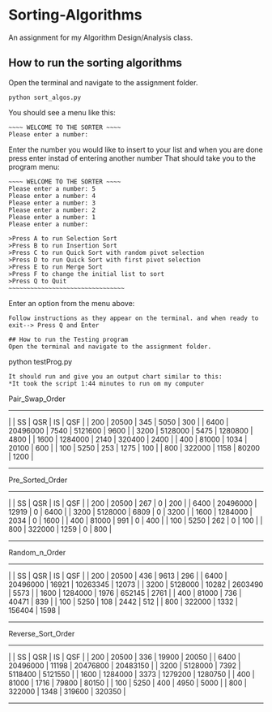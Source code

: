 # Sorting-Algorithms
An assignment for my Algorithm Design/Analysis class.

## How to run the sorting algorithms
Open the terminal and navigate to the assignment folder.
```
python sort_algos.py
```
You should see a menu like this:
```
~~~~ WELCOME TO THE SORTER ~~~~
Please enter a number:
```
Enter the number you would like to insert to your list and when you are done press enter instad of entering another number
That should take you to the program menu:
```
~~~~ WELCOME TO THE SORTER ~~~~
Please enter a number: 5
Please enter a number: 4
Please enter a number: 3
Please enter a number: 2
Please enter a number: 1
Please enter a number: 

>Press A to run Selection Sort
>Press B to run Insertion Sort
>Press C to run Quick Sort with random pivot selection
>Press D to run Quick Sort with first pivot selection
>Press E to run Merge Sort
>Press F to change the initial list to sort
>Press Q to Quit
~~~~~~~~~~~~~~~~~~~~~~~~~~~~~~~~
```
Enter an option from the menu above:
```
Follow instructions as they appear on the terminal. and when ready to exit--> Press Q and Enter

## How to run the Testing program
Open the terminal and navigate to the assignment folder.
```
python testProg.py
```
It should run and give you an output chart similar to this:
*It took the script 1:44 minutes to run om my computer 
```
Pair_Swap_Order
_______________________
|     | SS | QSR | IS | QSF | 
| 200 | 20500 | 345 | 5050 | 300 | 
| 6400 | 20496000 | 7540 | 5121600 | 9600 | 
| 3200 | 5128000 | 5475 | 1280800 | 4800 | 
| 1600 | 1284000 | 2140 | 320400 | 2400 | 
| 400 | 81000 | 1034 | 20100 | 600 | 
| 100 | 5250 | 253 | 1275 | 100 | 
| 800 | 322000 | 1158 | 80200 | 1200 | 
_______________________


Pre_Sorted_Order
_______________________
|     | SS | QSR | IS | QSF | 
| 200 | 20500 | 267 | 0 | 200 | 
| 6400 | 20496000 | 12919 | 0 | 6400 | 
| 3200 | 5128000 | 6809 | 0 | 3200 | 
| 1600 | 1284000 | 2034 | 0 | 1600 | 
| 400 | 81000 | 991 | 0 | 400 | 
| 100 | 5250 | 262 | 0 | 100 | 
| 800 | 322000 | 1259 | 0 | 800 | 
_______________________


Random_n_Order
_______________________
|     | SS | QSR | IS | QSF | 
| 200 | 20500 | 436 | 9613 | 296 | 
| 6400 | 20496000 | 16921 | 10263345 | 12073 | 
| 3200 | 5128000 | 10282 | 2603490 | 5573 | 
| 1600 | 1284000 | 1976 | 652145 | 2761 | 
| 400 | 81000 | 736 | 40471 | 839 | 
| 100 | 5250 | 108 | 2442 | 512 | 
| 800 | 322000 | 1332 | 156404 | 1598 | 
_______________________


Reverse_Sort_Order
_______________________
|     | SS | QSR | IS | QSF | 
| 200 | 20500 | 336 | 19900 | 20050 | 
| 6400 | 20496000 | 11198 | 20476800 | 20483150 | 
| 3200 | 5128000 | 7392 | 5118400 | 5121550 | 
| 1600 | 1284000 | 3373 | 1279200 | 1280750 | 
| 400 | 81000 | 1716 | 79800 | 80150 | 
| 100 | 5250 | 400 | 4950 | 5000 | 
| 800 | 322000 | 1348 | 319600 | 320350 | 
_______________________

```
